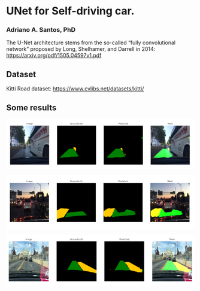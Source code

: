 # UNet for Self-driving car.
### Adriano A. Santos, PhD

The U-Net architecture stems from the so-called “fully convolutional network” proposed by Long, Shelhamer, and Darrell in 2014: https://arxiv.org/pdf/1505.04597v1.pdf


## Dataset

 
 Kitti Road dataset: https://www.cvlibs.net/datasets/kitti/

 ## Some results

 ![Descrição da imagem](images/Figure_1.png)


![Descrição da imagem](images/Figure_2.png)


![Descrição da imagem](images/Figure_3.png)

